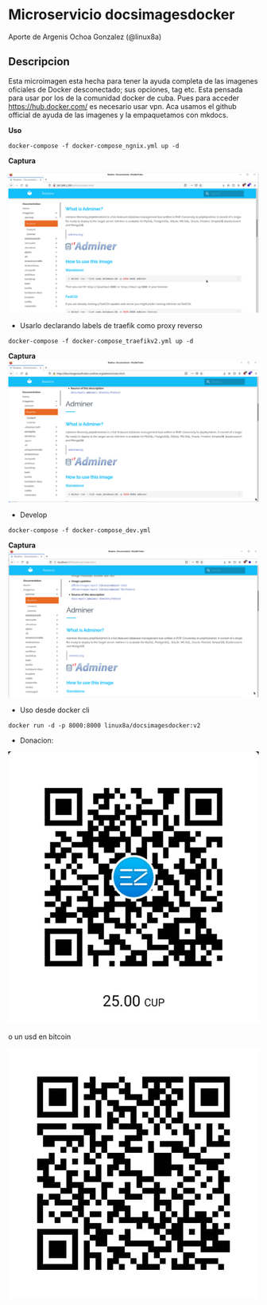 # Microservicio docsimagesdocker

Aporte de Argenis Ochoa Gonzalez (@linux8a)

## Descripcion

Esta microimagen esta hecha para tener la ayuda completa de las imagenes oficiales de Docker desconectado; sus opciones, tag etc. Esta pensada para usar por los de la comunidad docker de cuba. Pues para acceder https://hub.docker.com/ es necesario usar vpn. Aca usamos el github official de ayuda de las imagenes y la empaquetamos con mkdocs.

**Uso**

```
docker-compose -f docker-compose_ngnix.yml up -d
```

**Captura**

![captura](./img/nginx.png)


* Usarlo declarando labels de traefik como proxy reverso

```
docker-compose -f docker-compose_traefikv2.yml up -d
```

**Captura**
![captura](./img/labels_traefik.png)


* Develop

```
docker-compose -f docker-compose_dev.yml
```

**Captura**
![captura](./img/dev.png)

* Uso desde docker cli

```
docker run -d -p 8000:8000 linux8a/docsimagesdocker:v2
```

* Donacion:

![Donacion](../.donacion_enzona.png)

o un usd en bitcoin

![Donacion](../.donacion_bitcoin.png)

